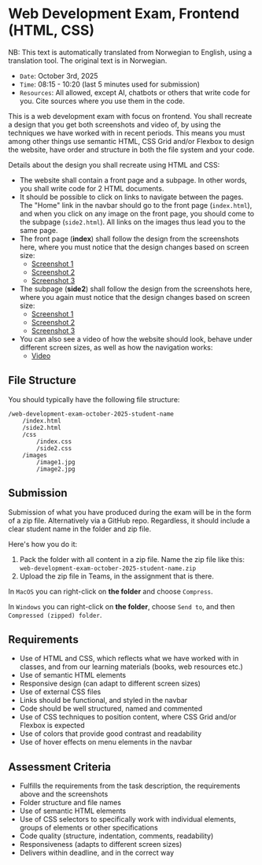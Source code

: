 # Web Development Exam, Frontend (HTML, CSS)

NB: This text is automatically translated from Norwegian to English, using a translation tool. The original text is in Norwegian.

- `Date`: October 3rd, 2025
- `Time`: 08:15 - 10:20 (last 5 minutes used for submission)
- `Resources`: All allowed, except AI, chatbots or others that write code for you. Cite sources where you use them in the code.

This is a web development exam with focus on frontend. You shall recreate a design that you get both screenshots and video of, by using the techniques we have worked with in recent periods. This means you must among other things use semantic HTML, CSS Grid and/or Flexbox to design the website, have order and structure in both the file system and your code.

Details about the design you shall recreate using HTML and CSS:

- The website shall contain a front page and a subpage. In other words, you shall write code for 2 HTML documents.
- It should be possible to click on links to navigate between the pages. The "Home" link in the navbar should go to the front page (`index.html`), and when you click on any image on the front page, you should come to the subpage (`side2.html`). All links on the images thus lead you to the same page.
- The front page (**index**) shall follow the design from the screenshots here, where you must notice that the design changes based on screen size:
    - [Screenshot 1](design-side1-bilde1.png)
    - [Screenshot 2](design-side1-bilde2.png)
    - [Screenshot 3](design-side1-bilde3.png)
- The subpage (**side2**) shall follow the design from the screenshots here, where you again must notice that the design changes based on screen size:
    - [Screenshot 1](design-side2-bilde1.png)
    - [Screenshot 2](design-side2-bilde2.png)
    - [Screenshot 3](design-side2-bilde3.png)
- You can also see a video of how the website should look, behave under different screen sizes, as well as how the navigation works:
    - [Video](design-video.mp4)

## File Structure
You should typically have the following file structure:
```
/web-development-exam-october-2025-student-name
    /index.html
    /side2.html
    /css
        /index.css
        /side2.css
    /images
        /image1.jpg
        /image2.jpg
```

## Submission
Submission of what you have produced during the exam will be in the form of a zip file. Alternatively via a GitHub repo. Regardless, it should include a clear student name in the folder and zip file.

Here's how you do it:
1. Pack the folder with all content in a zip file. Name the zip file like this: `web-development-exam-october-2025-student-name.zip`
2. Upload the zip file in Teams, in the assignment that is there.

In `MacOS` you can right-click on **the folder** and choose `Compress`.

In `Windows` you can right-click on **the folder**, choose `Send to`, and then `Compressed (zipped) folder`.

## Requirements
- Use of HTML and CSS, which reflects what we have worked with in classes, and from our learning materials (books, web resources etc.)
- Use of semantic HTML elements
- Responsive design (can adapt to different screen sizes)
- Use of external CSS files
- Links should be functional, and styled in the navbar
- Code should be well structured, named and commented
- Use of CSS techniques to position content, where CSS Grid and/or Flexbox is expected
- Use of colors that provide good contrast and readability
- Use of hover effects on menu elements in the navbar

## Assessment Criteria
- Fulfills the requirements from the task description, the requirements above and the screenshots
- Folder structure and file names
- Use of semantic HTML elements
- Use of CSS selectors to specifically work with individual elements, groups of elements or other specifications
- Code quality (structure, indentation, comments, readability)
- Responsiveness (adapts to different screen sizes)
- Delivers within deadline, and in the correct way